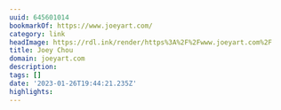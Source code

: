 ```yaml
---
uuid: 645601014
bookmarkOf: https://www.joeyart.com/
category: link
headImage: https://rdl.ink/render/https%3A%2F%2Fwww.joeyart.com%2F
title: Joey Chou
domain: joeyart.com
description: 
tags: []
date: '2023-01-26T19:44:21.235Z'
highlights: 
---
```




